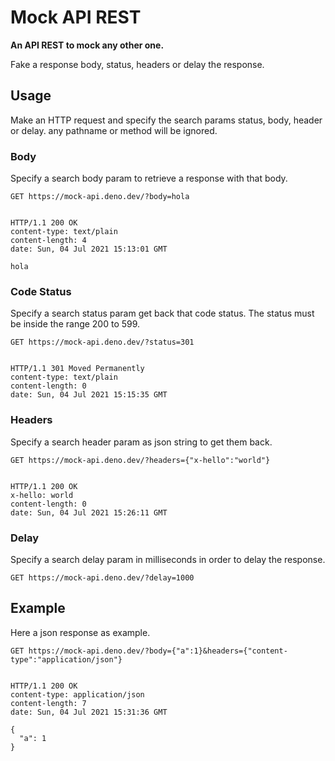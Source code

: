 # Mock API REST

**An API REST to mock any other one.**

Fake a response body, status, headers or delay the response.

## Usage

Make an HTTP request and specify the search params status, body, header or delay.
any pathname or method will be ignored.

### Body

Specify a search body param to retrieve a response with that body.

```http
GET https://mock-api.deno.dev/?body=hola


HTTP/1.1 200 OK
content-type: text/plain
content-length: 4
date: Sun, 04 Jul 2021 15:13:01 GMT

hola
```

### Code Status

Specify a search status param get back that code status.
The status must be inside the range 200 to 599.

```http
GET https://mock-api.deno.dev/?status=301


HTTP/1.1 301 Moved Permanently
content-type: text/plain
content-length: 0
date: Sun, 04 Jul 2021 15:15:35 GMT
```

### Headers

Specify a search header param as json string to get them back.

```http
GET https://mock-api.deno.dev/?headers={"x-hello":"world"}


HTTP/1.1 200 OK
x-hello: world
content-length: 0
date: Sun, 04 Jul 2021 15:26:11 GMT
```

### Delay

Specify a search delay param in milliseconds in order to delay the response.

```http
GET https://mock-api.deno.dev/?delay=1000
```

## Example

Here a json response as example.

```http
GET https://mock-api.deno.dev/?body={"a":1}&headers={"content-type":"application/json"}


HTTP/1.1 200 OK
content-type: application/json
content-length: 7
date: Sun, 04 Jul 2021 15:31:36 GMT

{
  "a": 1
}
```
